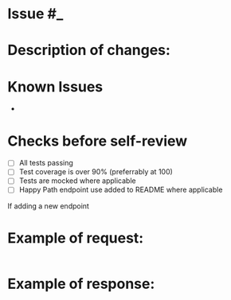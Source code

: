 # Issue #_

# Description of changes:

# Known Issues
- 

# Checks before self-review
 - [ ] All tests passing
 - [ ] Test coverage is over 90% (preferrably at 100)
 - [ ] Tests are mocked where applicable
 - [ ] Happy Path endpoint use added to README where applicable

If adding a new endpoint
# Example of request:
```

```

# Example of response:
```

```
